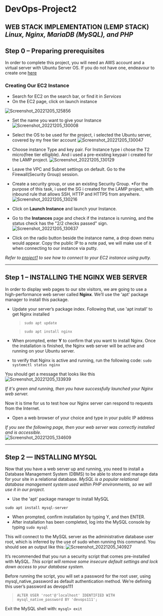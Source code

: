 # DevOps-Project2
## WEB STACK IMPLEMENTATION (LEMP STACK) *Linux, Nginx, MariaDB (MySQL), and PHP* 

## Step 0 – Preparing prerequisites 

In order to complete this project, you will need an AWS account and a virtual server with Ubuntu Server OS. 
If you do not have one, endeavour to create one [here](https://aws.amazon.com/resources/create-account/)

### Creating Our EC2 Instance 
- Search for EC2 on the search bar, or find it in *Services* 
- On the EC2 page, click on launch instance 

![Screenshot_20221205_125856](https://user-images.githubusercontent.com/105195327/205633276-8188beb2-7287-45b5-b3b3-ac55b890b5c7.png)  
 
  
  
- Set the name you want to give your Instance
 ![Screenshot_20221205_130008](https://user-images.githubusercontent.com/105195327/205633794-c98e0a24-106a-48d8-9148-82167631c001.png)  

  
  
- Select the OS to be used for the project, i selected the Ubuntu server, covered by my free tier account
![Screenshot_20221205_130047](https://user-images.githubusercontent.com/105195327/205633826-89c61432-dd1d-44db-aa1d-8f2c86e423a6.png)  
 
  
  
- Choose instance Type and key pair. For Instance type i chose the T2 micro(free tier elligible). And i used a pre-existing keypair i created for the LAMP project. 
![Screenshot_20221205_130129](https://user-images.githubusercontent.com/105195327/205634279-2cfea91d-49f2-40e4-849d-9d2596086470.png)  
 
 
 
- Leave the VPC and Subnet settings on default. Go to the Firewall(Security Group) session. 
- Create a security group, or use an existing Security Group. *For the purpose of this task, i used the SG i created for the LAMP project, 
with inbound rule that allows SSH, HTTP and HTTPS from anywhere. 
![Screenshot_20221205_130216](https://user-images.githubusercontent.com/105195327/205635075-8e6601a8-5389-4cc0-81e5-35bcdd4c541f.png)  
 
  
  
- Click on **Launch Instance** and launch your Instance. 
- Go to the **Instances** page and check if the instance is running, and the status check has the "2/2 checks passed" sign. 
![Screenshot_20221205_130637](https://user-images.githubusercontent.com/105195327/205635666-29f3b3b9-9cbb-47ce-b58e-69af06e64cfc.png) 
 
  
   
- Click on the radio button beside the instance name, a drop down menu would appear. 
Copy the public IP to a note pad, we will make use of it when connecting to our instance via putty. 
 
*Refer to [project1](https://github.com/StrangeJay/DevOps_Journey) to see how to connect to your EC2 instance using putty.* 

---
## Step 1 – INSTALLING THE NGINX WEB SERVER
In order to display web pages to our site visitors, we are going to use a high-performance web server called **Nginx**. We’ll use the 'apt' package manager to install this package. 

- Update your server’s package index. Following that, use 'apt install' to get Nginx installed 

  > `sudo apt update` 
  
  > `sudo apt install nginx` 
   
- When prompted, enter **Y** to confirm that you want to install Nginx. Once the installation is finished, the Nginx web server will be active and running on your Ubuntu server. 
   
-  to verify that Nginx is active and running, run the following code: 
 `sudo systemctl status nginx` 

You should get a message that looks like this 
![Screenshot_20221205_133939](https://user-images.githubusercontent.com/105195327/205639669-58c75c4d-84f9-4b17-9ef0-b50f8dc1541f.png)  
 
*If it's green and running, then you have successfully launched your Nginx web server.* 

 
Now it is time for us to test how our Nginx server can respond to requests from the Internet. 
- Open a web browser of your choice and type in your public IP address 

*If you see the following page, then your web server was correctly installed and is accessible.*  
![Screenshot_20221205_134609](https://user-images.githubusercontent.com/105195327/205640977-5c144a94-b6ba-4abe-aeaa-a26ecee00541.png)  
 
  
---
## Step 2 — INSTALLING MYSQL 
Now that you have a web server up and running, you need to install a Database Management System (DBMS) to be able to store and manage data for your site in a relational database. *MySQL is a popular relational database management system used within PHP environments, so we will use it in our project.* 

 
- Use the 'apt' package manager to install MySQL 

`sudo apt install mysql-server` 

- When prompted, confirm installation by typing Y, and then ENTER. 
- After installation has been completed, log into the MySQL console by typing 
`sudo mysql` 

This will connect to the MySQL server as the administrative database user root, which is inferred by the use of sudo when running this command. 
You should see an output like this: 
![Screenshot_20221205_140927](https://user-images.githubusercontent.com/105195327/205645182-fe0d3a52-6929-4aaf-adc1-5fac33ae75ef.png)  
 
  
It’s recommended that you run a security script that comes pre-installed with MySQL. *This script will remove some insecure default settings and lock down access to your database system.*   

Before running the script, you will set a password for the root user, using mysql_native_password as default authentication method. We’re defining this user’s password as devops111 

> `ALTER USER 'root'@'localhost' IDENTIFIED WITH mysql_native_password BY 'devops111';` 

Exit the MySQL shell with: 
`mysql> exit` 
 
 

